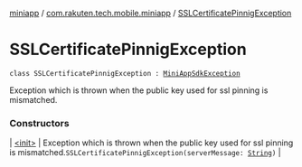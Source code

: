 [miniapp](../../index.md) / [com.rakuten.tech.mobile.miniapp](../index.md) / [SSLCertificatePinnigException](./index.md)

# SSLCertificatePinnigException

`class SSLCertificatePinnigException : `[`MiniAppSdkException`](../-mini-app-sdk-exception/index.md)

Exception which is thrown when the public key used for ssl pinning is mismatched.

### Constructors

| [&lt;init&gt;](-init-.md) | Exception which is thrown when the public key used for ssl pinning is mismatched.`SSLCertificatePinnigException(serverMessage: `[`String`](https://kotlinlang.org/api/latest/jvm/stdlib/kotlin/-string/index.html)`)` |

